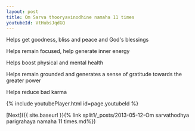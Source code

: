 ```yaml
---
layout: post
title: Om Sarva thooryavinodhine namaha 11 times
youtubeId: VtHubsJqdGQ
---
```

 
 
Helps get goodness, bliss and peace and God's blessings
 
Helps remain focused, help generate inner energy 
 
Helps boost physical and mental health 
 
Helps remain grounded and generates a sense of gratitude towards the greater power 
 
Helps reduce bad karma
 
 
 
 


{% include youtubePlayer.html id=page.youtubeId %}
 
[Next]({{ site.baseurl }}{% link  split1/_posts/2013-05-12-Om sarvathodhya parigrahaya namaha 11 times.md%})
 
